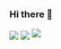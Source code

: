 ### Hi there 👋

<!--
**Ar-Seven/Ar-Seven** is a ✨ _special_ ✨ repository because its `README.md` (this file) appears on your GitHub profile.

Here are some ideas to get you started:

- 🔭 I’m currently working on ...
- 🌱 I’m currently learning ...
- 👯 I’m looking to collaborate on ...
- 🤔 I’m looking for help with ...
- 💬 Ask me about ...
- 📫 How to reach me: ...
- 😄 Pronouns: ...
- ⚡ Fun fact: ...
-->
<a >
  <img align="center" src="https://github-readme-stats.vercel.app/api?username=arzeven&show_icons=true&line_height=33&count_private=true&theme=radical" a />
</a>

<a >
  <img align="center" src="https://github-readme-stats.vercel.app/api/top-langs/?username=arzeven&&hide=cmake&langs_count=4&line_height=35&theme=radical" />
</a>

<a>
  <img src="https://github-readme-streak-stats.herokuapp.com/?user=arzeven&theme=radical" />
</a>
<br/>



